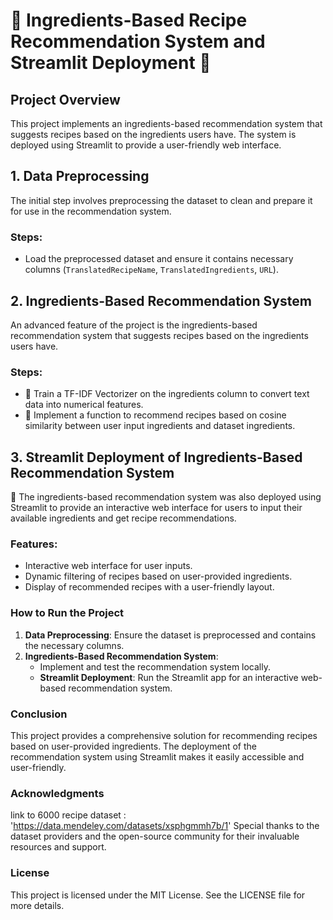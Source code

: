 # 🥗 Ingredients-Based Recipe Recommendation System and Streamlit Deployment 🍲

## Project Overview

This project implements an ingredients-based recommendation system that suggests recipes based on the ingredients users have. The system is deployed using Streamlit to provide a user-friendly web interface.

## 1. Data Preprocessing

The initial step involves preprocessing the dataset to clean and prepare it for use in the recommendation system.

### Steps:
- Load the preprocessed dataset and ensure it contains necessary columns (`TranslatedRecipeName`, `TranslatedIngredients`, `URL`).

## 2. Ingredients-Based Recommendation System

An advanced feature of the project is the ingredients-based recommendation system that suggests recipes based on the ingredients users have.

### Steps:
- 🥒 Train a TF-IDF Vectorizer on the ingredients column to convert text data into numerical features.
- 🍅 Implement a function to recommend recipes based on cosine similarity between user input ingredients and dataset ingredients.

## 3. Streamlit Deployment of Ingredients-Based Recommendation System

🍛 The ingredients-based recommendation system was also deployed using Streamlit to provide an interactive web interface for users to input their available ingredients and get recipe recommendations.

### Features:
- Interactive web interface for user inputs.
- Dynamic filtering of recipes based on user-provided ingredients.
- Display of recommended recipes with a user-friendly layout.

### How to Run the Project

1. **Data Preprocessing**: Ensure the dataset is preprocessed and contains the necessary columns.
2. **Ingredients-Based Recommendation System**:
   - Implement and test the recommendation system locally.
   - **Streamlit Deployment**: Run the Streamlit app for an interactive web-based recommendation system.


### Conclusion

This project provides a comprehensive solution for recommending recipes based on user-provided ingredients. The deployment of the recommendation system using Streamlit makes it easily accessible and user-friendly.

### Acknowledgments

link to 6000 recipe dataset : 'https://data.mendeley.com/datasets/xsphgmmh7b/1'
Special thanks to the dataset providers and the open-source community for their invaluable resources and support.

### License

This project is licensed under the MIT License. See the LICENSE file for more details.

